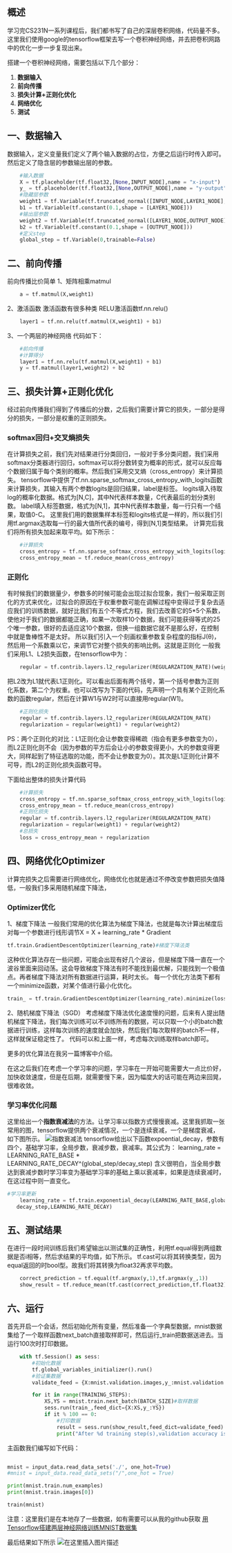 ﻿

##  概述

学习完CS231N一系列课程后，我们都书写了自己的深层卷积网络，代码量不多。这里我们使用google的tensorflow框架去写一个卷积神经网络，并去把卷积网路中的优化一步一步复现出来。

搭建一个卷积神经网络，需要包括以下几个部分：

 1. **数据输入**
 2. **前向传播**
 3. **损失计算+正则化优化**
 4. **网络优化**
 5. **测试**
 
##  一、数据输入
数据输入，定义变量我们定义了两个输入数据的占位，方便之后运行时传入即可。然后定义了隐含层的参数输出层的参数。
```python
	#输入数据
    X = tf.placeholder(tf.float32,[None,INPUT_NODE],name = "x-input")
    y_ = tf.placeholder(tf.float32,[None,OUTPUT_NODE],name = "y-output")
    #隐藏层参数
    weight1 = tf.Variable(tf.truncated_normal([INPUT_NODE,LAYER1_NODE],stddev = 0.1))
    b1 = tf.Variable(tf.constant(0.1,shape = [LAYER1_NODE]))
    #输出层参数
    weight2 = tf.Variable(tf.truncated_normal([LAYER1_NODE,OUTPUT_NODE],stddev = 0.1))
    b2 = tf.Variable(tf.constant(0.1,shape = [OUTPUT_NODE]))
    #定义step
    global_step = tf.Variable(0,trainable=False)
```

##  二、前向传播
前向传播比价简单
1、矩阵相乘matmul
```python
	a = tf.matmul(X,weight1)
```
2、激活函数
激活函数有很多种类
RELU激活函数tf.nn.relu()
```python
    layer1 = tf.nn.relu(tf.matmul(X,weight1) + b1)
```
3、一个两层的神经网络
代码如下：
```python
	#前向传播
    #计算得分
    layer1 = tf.nn.relu(tf.matmul(X,weight1) + b1)
    y = tf.matmul(layer1,weight2) + b2
```

## 三、损失计算+正则化优化
经过前向传播我们得到了传播后的分数，之后我们需要计算它的损失，一部分是得分的损失，一部分是权重的正则损失。

### softmax回归+交叉熵损失 
在计算损失之前，我们先对结果进行分类回归，一般对于多分类问题，我们采用softmax分类器进行回归，softmax可以将分数转变为概率的形式，就可以反应每个数据归属于每个类别的概率。然后我们采用交叉熵（cross_entropy）来计算损失。
tensorflow中提供了tf.nn.sparse_softmax_cross_entropy_with_logits函数来计算损失，其输入有两个参数logits是回归结果，label是标签。
logits填入待取log的概率化数据。格式为[N,C]，其中N代表样本数量，C代表最后的划分类别数。
label填入标签数据，格式为[N,1]，其中N代表样本数量，每一行只有一个结果，取值0-C。
这里我们用的数据集样本标签和logits格式是一样的，所以我们引用tf.argmax选取每一行的最大值所代表的编号，得到[N,1]类型结果。
计算完后我们将所有损失加起来取平均。如下所示：
```python
	#计算损失
    cross_entropy = tf.nn.sparse_softmax_cross_entropy_with_logits(logits = y, labels=tf.argmax(y_,1))
    cross_entropy_mean = tf.reduce_mean(cross_entropy)
```
###  正则化
有时候我们的数据量少，参数多的时候可能会出现过拟合现象，我们一般采取正则化的方式来优化，过拟合的原因在于权重参数可能在调解过程中变得过于复杂去适应我们的训练数据，就好比我们有五个不等式方程，我们去改善它的5*5个系数，使他对于我们的数据都能正确，如果一次取样10个数据，我们可能获得等式的25个唯一参数，很好的去适应这10个数据，但换一组数据它就不是那么好，在控制中就是鲁棒性不是太好。
所以我们引入一个刻画权重参数复杂程度的指标J(θ)，然后用一个系数乘以它，来调节它对整个损失的影响比例。这就是正则化
一般我们采用L1、L2损失函数，在tensorflow中为：
```python
    regular = tf.contrib.layers.l2_regularizer(REGULARZATION_RATE)(weight)
```
把L2改为L1就代表L1正则化。可以看出后面有两个括号，第一个括号参数为正则化系数，第二个为权重。也可以改写为下面的代码，先声明一个具有某个正则化系数的函数regular，然后在计算W1与W2时可以直接用regular(W1)。
```python
    #正则化损失
    regular = tf.contrib.layers.l2_regularizer(REGULARZATION_RATE)
    regularization = regular(weight1) + regular(weight2)
```
PS：两个正则化的对比：L1正则化会让参数变得稀疏（指会有更多参数变为0），而L2正则化则不会（因为参数的平方后会让小的参数变得更小，大的参数变得更大，同样起到了特征选取的功能，而不会让参数变为0）。其次是L1正则化计算不可导，而L2的正则化损失函数可导。

下面给出整体的损失计算代码
```python
	#计算损失
    cross_entropy = tf.nn.sparse_softmax_cross_entropy_with_logits(logits = y, labels=tf.argmax(y_,1))
    cross_entropy_mean = tf.reduce_mean(cross_entropy)
    #正则化损失
    regular = tf.contrib.layers.l2_regularizer(REGULARZATION_RATE)
    regularization = regular(weight1) + regular(weight2)
    #总损失
    loss = cross_entropy_mean + regularization
```


## 四、网络优化Optimizer
计算完损失之后需要进行网络优化，网络优化也就是通过不停改变参数把损失值降低，一般我们多采用随机梯度下降法，

###  Optimizer优化
1、梯度下降法
一般我们常用的优化算法为梯度下降法，也就是每次计算出梯度后对每一个参数进行线形调节X = X + learning_rate * Gradient
```python
tf.train.GradientDescentOptimizer(learning_rate)#梯度下降法类
```
这种优化算法存在一些问题，可能会出现有好几个波谷，但是梯度下降一直在一个波谷里面来回动荡。这会导致梯度下降法有时不能找到最优解，只能找到一个极值点。再者梯度下降法对所有数据进行运算，耗时太长。
每一个优化方法类下都有一个minimize函数，对某个值进行最小化优化。
```python
train_ = tf.train.GradientDescentOptimizer(learning_rate).minimize(loss)
```

2、随机梯度下降法（SGD）
考虑梯度下降法优化速度慢的问题，后来有人提出随机梯度下降法，我们每次训练可以不训练所有的数据，可以只取一个小的batch数据进行训练，这样每次训练的速度就会加快，然后我们每次取样的batch不一样，这样就保证稳定性了。
代码可以和上面一样，考虑每次训练取样batch即可。

更多的优化算法在我另一篇博客中介绍。

在这之后我们在考虑一个学习率的问题，学习率在一开始可能需要大一点比价好，加快收敛速度，但是在后期，就需要慢下来，因为幅度大的话可能在两边来回晃，很难收敛。
###  学习率优化问题
这里给出一个**指数衰减法**的方法。让学习率以指数方式慢慢衰减。这里我抓取一张常用的图，tensorflow提供两个衰减情况，一个是连续衰减，一个是梯度衰减，如下图所示。
![指数衰减法](https://img-blog.csdnimg.cn/20190316213621316.png?x-oss-process=image/watermark,type_ZmFuZ3poZW5naGVpdGk,shadow_10,text_aHR0cHM6Ly9ibG9nLmNzZG4ubmV0L0NMT1VEX0o=,size_16,color_FFFFFF,t_70)
tensorflow给出以下函数expoential_decay，参数有四个，基础学习率，全局步数，衰减步数，衰减率。其公式为：
learning_rate = LEARNING_RATE_BASE * LEARNING_RATE_DECAY^(global_step/decay_step)
含义很明白，当全局步数达到衰减步数时学习率变为基础学习率的基础上乘以衰减率，如果是连续衰减时，在这过程中则一直变化。
```python
#学习率更新
    learning_rate = tf.train.exponential_decay(LEARNING_RATE_BASE,global_step,\
   decay_step,LEARNING_RATE_DECAY)
```



## 五、测试结果
在进行一段时间训练后我们希望输出以测试集的正确性，利用tf.equal得到两组数据是否i相等，然后求结果的平均值，如下所示。
tf.cast可以将其转换类型，因为equal返回的时bool型。故我们将其转换为float32再求平均数。

```python
	correct_prediction = tf.equal(tf.argmax(y,1),tf.argmax(y_,1))
    show_result = tf.reduce_mean(tf.cast(correct_prediction,tf.float32))
```

## 六、运行
首先开启一个会话，然后初始化所有变量，然后准备一个字典型数据，mnist数据集给了一个取样函数next_batch直接取样即可，然后运行_train把数据送进去。当运行100次时打印数据。
```python
    with tf.Session() as sess:
        #初始化数据
        tf.global_variables_initializer().run()
        #验证集数据
        validate_feed = {X:mnist.validation.images,y_:mnist.validation.labels}

        for it in range(TRAINING_STEPS):
            XS,YS = mnist.train.next_batch(BATCH_SIZE)#取样数据
            sess.run(train_,feed_dict={X:XS,y_:YS})
            if it % 100 == 0:
                #打印数据
                result = sess.run(show_result,feed_dict=validate_feed)
                print("After %d training step(s),validation accuracy is %g"%(it,result))

```
主函数我们编写如下代码：
```python

mnist = input_data.read_data_sets('./', one_hot=True)
#mnist = input_data.read_data_sets("/",one_hot = True)

print(mnist.train.num_examples)
print(mnist.train.images[0])

train(mnist)

```
注意：这里我们是在本地存了一些数据，如有需要可以从我的github获取
[用Tensorflow搭建两层神经网络训练MNIST数据集](https://github.com/Harryjun/CNN_MNIST_tensorflow1)



最后结果如下所示
![在这里插入图片描述](https://img-blog.csdnimg.cn/20190316215633299.png?x-oss-process=image/watermark,type_ZmFuZ3poZW5naGVpdGk,shadow_10,text_aHR0cHM6Ly9ibG9nLmNzZG4ubmV0L0NMT1VEX0o=,size_16,color_FFFFFF,t_70)


